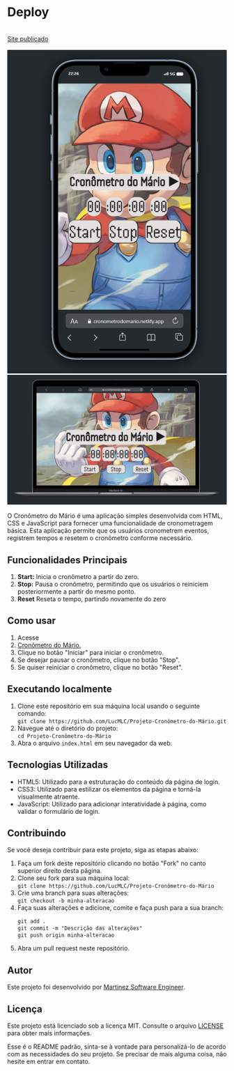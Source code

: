 <h1> Deploy</h1>
<br>
<a href="https://cronometrodomario.netlify.app/"> Site publicado </a>
<br>
<br>
<img src="./assets/Captura de tela 2024-02-14 222717.png" alt="Imagem do projeto">
<img src="./assets/Captura de tela 2024-02-14 222759.png" alt="Imagem do projeto">

<p>O Cronômetro do Mário é uma aplicação simples desenvolvida com HTML, CSS e JavaScript para fornecer uma funcionalidade de cronometragem básica. Esta aplicação permite que os usuários cronometrem eventos, registrem tempos e resetem o cronômetro conforme necessário.</p>

<h2>Funcionalidades Principais</h2>

<ol>
<li><strong>Start:</strong>  Inicia o cronômetro a partir do zero.</li>
<li><strong>Stop:</strong> Pausa o cronômetro, permitindo que os usuários o reiniciem posteriormente a partir do mesmo ponto.</li>
<li><strong>Reset</strong></strong> Reseta o tempo, partindo novamente do zero</li>
</ol>

<h2>Como usar</h2>

<ol>
<li>Acesse </li>
<li><a href="https://cronometrodomario.netlify.app/"> Cronômetro do Mário.</a></li>
<li>Clique no botão "Iniciar" para iniciar o cronômetro.</li>
<li>Se desejar pausar o cronômetro, clique no botão "Stop".</li>
<li>Se quiser reiniciar o cronômetro, clique no botão "Reset".</li>
</ol>

<h2>Executando localmente</h2>
<ol>
<li>Clone este repositório em sua máquina local usando o seguinte comando:</li>
<code>git clone https://github.com/LucMLC/Projeto-Cronômetro-do-Mário.git</code>
<li>Navegue até o diretório do projeto:</li>
<code>cd Projeto-Cronômetro-do-Mário</code>
<li>Abra o arquivo <code>index.html</code> em seu navegador da web.</li>
</ol>

<h2>Tecnologias Utilizadas</h2>

<ul>
<li>HTML5: Utilizado para a estruturação do conteúdo da página de login.</li>
<li>CSS3: Utilizado para estilizar os elementos da página e torná-la visualmente atraente.</li>
<li>JavaScript: Utilizado para adicionar interatividade à página, como validar o formulário de login.</li>
</ul>

<h2>Contribuindo</h2>

<p>Se você deseja contribuir para este projeto, siga as etapas abaixo:</p>

<ol>
<li>Faça um fork deste repositório clicando no botão "Fork" no canto superior direito desta página.</li>
<li>Clone seu fork para sua máquina local:</li>
<code>git clone https://github.com/LucMLC/Projeto-Cronômetro-do-Mário</code>
<li>Crie uma branch para suas alterações:</li>
<code>git checkout -b minha-alteracao</code>
<li>Faça suas alterações e adicione, comite e faça push para a sua branch:</li>
<pre>
<code>git add .
git commit -m "Descrição das alterações"
git push origin minha-alteracao</code>
</pre>
<li>Abra um pull request neste repositório.</li>
</ol>

<h2>Autor</h2>

<p>Este projeto foi desenvolvido por <a href="https://github.com/LucMLC">Martinez Software Engineer</a>.</p>

<h2>Licença</h2>

<p>Este projeto está licenciado sob a licença MIT. Consulte o arquivo <a href="LICENSE">LICENSE</a> para obter
mais informações.</p>

<p>Esse é o README padrão, sinta-se à vontade para personalizá-lo de acordo com as
necessidades do seu projeto. Se precisar de mais alguma coisa, não hesite em entrar em contato.</p>


